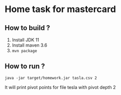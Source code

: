 # Home task for mastercard

## How to build ?
1. Install JDK 11
2. Install maven 3.6
3. `mvn package`

## How to run ? 
```shell
java -jar target/homework.jar tasla.csv 2
```
It will print pivot points for file tesla with pivot depth 2
